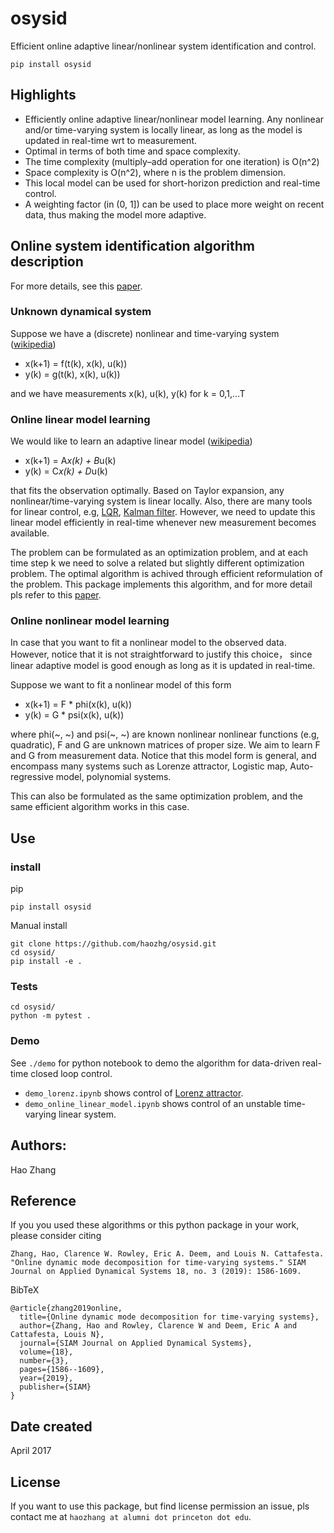 # osysid
Efficient online adaptive linear/nonlinear system identification and control.
```
pip install osysid
```

## Highlights
- Efficiently online adaptive linear/nonlinear model learning. Any nonlinear and/or time-varying system is locally linear, as long as the model is updated in real-time wrt to measurement.
- Optimal in terms of both time and space complexity. 
- The time complexity (multiply–add operation for one iteration) is O(n^2)
- Space complexity is O(n^2), where n is the problem dimension. 
- This local model can be used for short-horizon prediction 
and real-time control.
- A weighting factor (in (0, 1]) can be used to place more weight on recent data, thus making the model more adaptive.

## Online system identification algorithm description
For more details, see this [paper](https://epubs.siam.org/doi/pdf/10.1137/18M1192329).

### Unknown dynamical system
Suppose we have a (discrete) nonlinear and time-varying system ([wikipedia](https://en.wikipedia.org/wiki/State-space_representation))
- x(k+1) = f(t(k), x(k), u(k))
- y(k) = g(t(k), x(k), u(k))

and we have measurements x(k), u(k), y(k) for k = 0,1,...T

### Online linear model learning
We would like to learn an adaptive linear model ([wikipedia](https://en.wikipedia.org/wiki/State-space_representation))
- x(k+1) = A*x(k) + B*u(k)
- y(k) = C*x(k) + D*u(k)

that fits the observation optimally. Based on Taylor expansion, any nonlinear/time-varying system is linear locally. Also, there are many tools for linear control, e.g, [LQR](https://en.wikipedia.org/wiki/Linear%E2%80%93quadratic_regulator), [Kalman filter](https://en.wikipedia.org/wiki/Kalman_filter). However, we need to update this linear model efficiently in real-time whenever new measurement becomes available.

The problem can be formulated as an optimization problem, and at each time step k we need to solve a related but slightly different optimization problem. The optimal algorithm is achived through efficient reformulation of the problem. This package implements this algorithm, and for more detail pls refer to this [paper](https://epubs.siam.org/doi/pdf/10.1137/18M1192329).


### Online nonlinear model learning
In case that you want to fit a nonlinear model to the observed data. However, notice that it is not straightforward to justify this choice， since linear adaptive model is good enough as long as it is updated in real-time.

Suppose we want to fit a nonlinear model of this form
- x(k+1) = F * phi(x(k), u(k))
- y(k) = G * psi(x(k), u(k))

where phi(~, ~) and psi(~, ~) are known nonlinear nonlinear functions (e.g, quadratic), F and G are unknown matrices of proper size. We aim to learn F and G from measurement data. Notice that this model form is general, and encompass many systems such as Lorenze attractor, Logistic map, Auto-regressive model, polynomial systems.

This can also be formulated as the same optimization problem, and the same efficient algorithm works in this case.

## Use
### install
pip
```
pip install osysid
```

Manual install
```
git clone https://github.com/haozhg/osysid.git
cd osysid/
pip install -e .
```

### Tests
```
cd osysid/
python -m pytest .
```

### Demo
See `./demo` for python notebook to demo the algorithm for data-driven real-time closed loop control.
- `demo_lorenz.ipynb` shows control of [Lorenz attractor](https://en.wikipedia.org/wiki/Lorenz_system).
- `demo_online_linear_model.ipynb` shows control of an unstable time-varying linear system.

## Authors:
Hao Zhang 

## Reference
If you you used these algorithms or this python package in your work, please consider citing

```
Zhang, Hao, Clarence W. Rowley, Eric A. Deem, and Louis N. Cattafesta. "Online dynamic mode decomposition for time-varying systems." SIAM Journal on Applied Dynamical Systems 18, no. 3 (2019): 1586-1609.
```

BibTeX
```
@article{zhang2019online,
  title={Online dynamic mode decomposition for time-varying systems},
  author={Zhang, Hao and Rowley, Clarence W and Deem, Eric A and Cattafesta, Louis N},
  journal={SIAM Journal on Applied Dynamical Systems},
  volume={18},
  number={3},
  pages={1586--1609},
  year={2019},
  publisher={SIAM}
}
```

## Date created
April 2017

## License
If you want to use this package, but find license permission an issue, pls contact me at `haozhang at alumni dot princeton dot edu`.
